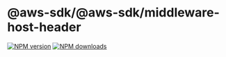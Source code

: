 # @aws-sdk/@aws-sdk/middleware-host-header

[![NPM version](https://img.shields.io/npm/v/@aws-sdk/@aws-sdk/middleware-host-header/beta.svg)](https://www.npmjs.com/package/@aws-sdk/@aws-sdk/middleware-host-header)
[![NPM downloads](https://img.shields.io/npm/dm/@aws-sdk/@aws-sdk/middleware-host-header.svg)](https://www.npmjs.com/package/@aws-sdk/@aws-sdk/middleware-host-header)
